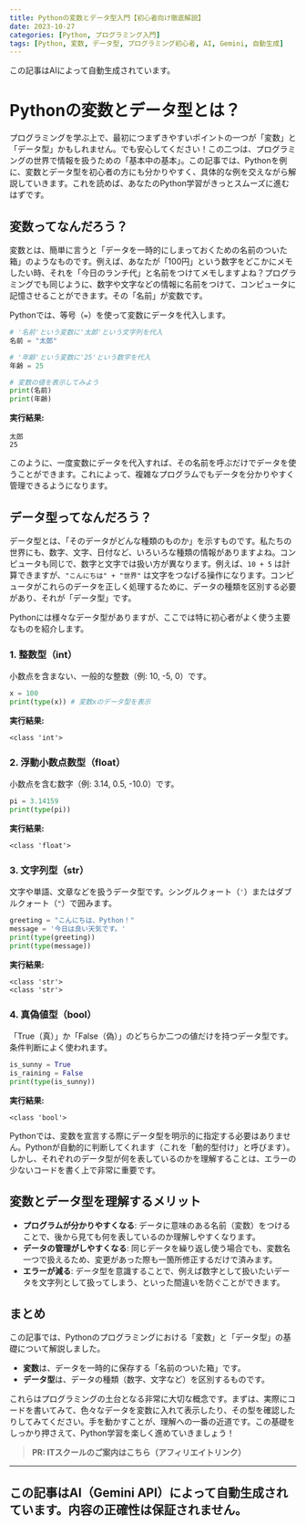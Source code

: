 ```yaml
---
title: Pythonの変数とデータ型入門【初心者向け徹底解説】
date: 2023-10-27
categories: [Python, プログラミング入門]
tags: [Python, 変数, データ型, プログラミング初心者, AI, Gemini, 自動生成]
---
```


この記事はAIによって自動生成されています。

# Pythonの変数とデータ型とは？

プログラミングを学ぶ上で、最初につまずきやすいポイントの一つが「変数」と「データ型」かもしれません。でも安心してください！この二つは、プログラミングの世界で情報を扱うための「基本中の基本」。この記事では、Pythonを例に、変数とデータ型を初心者の方にも分かりやすく、具体的な例を交えながら解説していきます。これを読めば、あなたのPython学習がきっとスムーズに進むはずです。

## 変数ってなんだろう？

変数とは、簡単に言うと「データを一時的にしまっておくための名前のついた箱」のようなものです。例えば、あなたが「100円」という数字をどこかにメモしたい時、それを「今日のランチ代」と名前をつけてメモしますよね？プログラミングでも同じように、数字や文字などの情報に名前をつけて、コンピュータに記憶させることができます。その「名前」が変数です。

Pythonでは、等号（`=`）を使って変数にデータを代入します。

```python
# '名前'という変数に'太郎'という文字列を代入
名前 = "太郎"

# '年齢'という変数に'25'という数字を代入
年齢 = 25

# 変数の値を表示してみよう
print(名前)
print(年齢)
```

**実行結果:**
```
太郎
25
```

このように、一度変数にデータを代入すれば、その名前を呼ぶだけでデータを使うことができます。これによって、複雑なプログラムでもデータを分かりやすく管理できるようになります。

## データ型ってなんだろう？

データ型とは、「そのデータがどんな種類のものか」を示すものです。私たちの世界にも、数字、文字、日付など、いろいろな種類の情報がありますよね。コンピュータも同じで、数字と文字では扱い方が異なります。例えば、`10 + 5` は計算できますが、`"こんにちは" + "世界"` は文字をつなげる操作になります。コンピュータがこれらのデータを正しく処理するために、データの種類を区別する必要があり、それが「データ型」です。

Pythonには様々なデータ型がありますが、ここでは特に初心者がよく使う主要なものを紹介します。

### 1. 整数型（int）
小数点を含まない、一般的な整数（例: 10, -5, 0）です。

```python
x = 100
print(type(x)) # 変数xのデータ型を表示
```
**実行結果:**
```
<class 'int'>
```

### 2. 浮動小数点数型（float）
小数点を含む数字（例: 3.14, 0.5, -10.0）です。

```python
pi = 3.14159
print(type(pi))
```
**実行結果:**
```
<class 'float'>
```

### 3. 文字列型（str）
文字や単語、文章などを扱うデータ型です。シングルクォート（`'`）またはダブルクォート（`"`）で囲みます。

```python
greeting = "こんにちは、Python！"
message = '今日は良い天気です。'
print(type(greeting))
print(type(message))
```
**実行結果:**
```
<class 'str'>
<class 'str'>
```

### 4. 真偽値型（bool）
「True（真）」か「False（偽）」のどちらか二つの値だけを持つデータ型です。条件判断によく使われます。

```python
is_sunny = True
is_raining = False
print(type(is_sunny))
```
**実行結果:**
```
<class 'bool'>
```

Pythonでは、変数を宣言する際にデータ型を明示的に指定する必要はありません。Pythonが自動的に判断してくれます（これを「動的型付け」と呼びます）。しかし、それぞれのデータ型が何を表しているのかを理解することは、エラーの少ないコードを書く上で非常に重要です。

## 変数とデータ型を理解するメリット

*   **プログラムが分かりやすくなる**: データに意味のある名前（変数）をつけることで、後から見ても何を表しているのか理解しやすくなります。
*   **データの管理がしやすくなる**: 同じデータを繰り返し使う場合でも、変数名一つで扱えるため、変更があった際も一箇所修正するだけで済みます。
*   **エラーが減る**: データ型を意識することで、例えば数字として扱いたいデータを文字列として扱ってしまう、といった間違いを防ぐことができます。

## まとめ

この記事では、Pythonのプログラミングにおける「変数」と「データ型」の基礎について解説しました。

*   **変数**は、データを一時的に保存する「名前のついた箱」です。
*   **データ型**は、データの種類（数字、文字など）を区別するものです。

これらはプログラミングの土台となる非常に大切な概念です。まずは、実際にコードを書いてみて、色々なデータを変数に入れて表示したり、その型を確認したりしてみてください。手を動かすことが、理解への一番の近道です。この基礎をしっかり押さえて、Python学習を楽しく進めていきましょう！
> **PR: ITスクールのご案内はこちら（アフィリエイトリンク）**

---
この記事はAI（Gemini API）によって自動生成されています。内容の正確性は保証されません。
---
